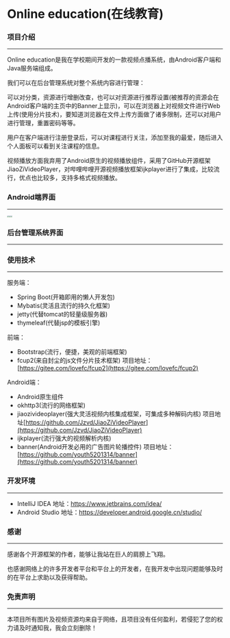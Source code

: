 # Online education(在线教育)

### 项目介绍

------

Online education是我在学校期间开发的一款视频点播系统，由Android客户端和 Java服务端组成。

我们可以在后台管理系统对整个系统内容进行管理：

可以对分类，资源进行增删改查，也可以对资源进行推荐设置(被推荐的资源会在Android客户端的主页中的Banner上显示)，可以在浏览器上对视频文件进行Web上传(使用分片技术)，要知道浏览器在文件上传方面做了诸多限制，还可以对用户进行管理，重置密码等等。

用户在客户端进行注册登录后，可以对课程进行关注，添加至我的最爱，随后进入个人面板可以看到关注课程的信息。

视频播放方面我弃用了Android原生的视频播放组件，采用了GitHub开源框架JiaoZiVideoPlayer，对哔哩哔哩开源视频播放框架ijkplayer进行了集成，比较流行，优点也比较多，支持多格式视频播放。

### Android端界面

------

<img src="C:\Users\Administrator\Desktop\images\Screenshot_2020-05-12-22-36-54-33_11eee3e6b847cc2.png" style="zoom:25%;" /><img src="C:\Users\Administrator\Desktop\images\Screenshot_2020-05-12-22-37-04-32_11eee3e6b847cc2.png" style="zoom:25%;" /><img src="C:\Users\Administrator\Desktop\images\Screenshot_2020-05-12-22-37-11-95_11eee3e6b847cc2.png" style="zoom:25%;" />



### 后台管理系统界面

------



### 使用技术

------

服务端：

- Spring Boot(开箱即用的懒人开发包)
- Mybatis(灵活且流行的持久化框架)
- jetty(代替tomcat的轻量级服务器)
- thymeleaf(代替jsp的模板引擎)

前端：

- Bootstrap(流行，便捷，美观的前端框架)
- fcup2(来自封尘的js文件分片技术框架)  项目地址：[https://gitee.com/lovefc/fcup2](https://gitee.com/lovefc/fcup2)

Android端：

- Android原生组件
- okhttp3(流行的网络框架)
- jiaozivideoplayer(强大灵活视频内核集成框架，可集成多种解码内核)  项目地址[https://github.com/Jzvd/JiaoZiVideoPlayer](https://github.com/Jzvd/JiaoZiVideoPlayer)
- ijkplayer(流行强大的视频解析内核)
- banner(Android开发必用的广告图片轮播控件)  项目地址：[https://github.com/youth5201314/banner](https://github.com/youth5201314/banner)

### 开发环境

------

- IntelliJ IDEA    地址：https://www.jetbrains.com/idea/
- Android Studio  地址：https://developer.android.google.cn/studio/

### 感谢

------

感谢各个开源框架的作者，能够让我站在巨人的肩膀上飞翔。

也感谢网络上的许多开发者平台和平台上的开发者，在我开发中出现问题能够及时的在平台上求助以及获得帮助。

### 免责声明

------

本项目所有图片及视频资源均来自于网络，且项目没有任何盈利，若侵犯了您的权力请及时通知我，我会立刻删除！
